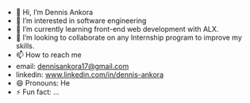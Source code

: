 - 👋 Hi, I’m Dennis Ankora
- 👀 I’m interested in software engineering
- 🌱 I’m currently learning front-end web development with ALX.
- 💞️ I’m looking to collaborate on any Internship program to improve my skills.
- 📫 How to reach me
- email: dennisankora17@gmail.com
- linkedin: www.linkedin.com/in/dennis-ankora
- 😄 Pronouns: He
- ⚡ Fun fact: ...

<!---
Dennis Ankora/dennis-hub2 is a ✨ special ✨ repository because its `README.md` (this file) appears on your GitHub profile.
You can click the Preview link to take a look at your changes.
--->

